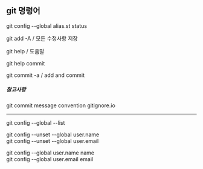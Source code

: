 ## git 명령어

git config --global alias.st status

git add -A / 모든 수정사항 저장

git help / 도움말

git help commit

git commit -a / add and commit

##### 참고사항 

git commit message convention
gitignore.io

______________

git config --global --list

git config --unset --global user.name  
git config --unset --global user.email

git config --global user.name name  
git config --global user.email email
